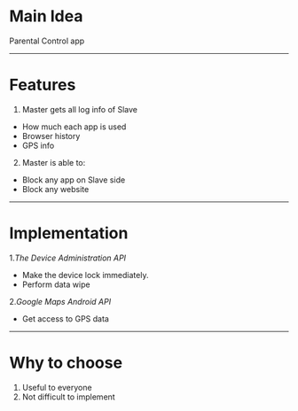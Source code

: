 # Main Idea

Parental Control app

---

# Features

1. Master gets all log info of Slave  
 * How much each app is used
 * Browser history
 * GPS info
2. Master is able to:  
 * Block any app on Slave side
 * Block any website   
---

# Implementation  
1._The Device Administration API_
* Make the device lock immediately.
* Perform data wipe  
  
2._Google Maps Android API_
* Get access to GPS data

---
# Why to choose

1. Useful to everyone
2. Not difficult to implement
